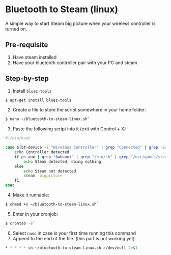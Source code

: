 # Bluetooth to Steam (linux)
A simple way to start Steam big picture when your wireless controller is turned on.
## Pre-requisite
1. Have steam installed
2. Have your bluetooth controller pair with your PC and steam

## Step-by-step
1. Install `bluez-tools`
```sh
$ apt-get install bluez-tools
```
2. Create a file to store the script somewhere in your home folder:
```sh
$ nano ~/bluetooth-to-steam-linux.sh`
```
3. Paste the following script into it (exit with Control + X)
```sh
#!/bin/bash

case $(bt-device -i "Wireless Controller" | grep "Connected" | grep -Eo '[0-1]+$') in 1)
	echo Controller detected
	if ps aux | grep "$whoami" | grep "/bin/sh" | grep "/usr/games/steam"; then
		echo Steam detected, doing nothing
	else
		echo Steam not detected
		steam -bigpicture
    fi
esac
```
4. Make it runnable:
```sh
$ chmod +x ~/bluetooth-to-steam-linux.sh`
```
5. Enter in your cronjob:
```sh
$ crontab -e`
```
6. Select `nano` in case is your first time running this command
7. Append to the end of the file. (this part is not working yet)
```sh
* * * * * sh ~/bluetooth-to-steam-linux.sh >/dev/null 2>&1
```
